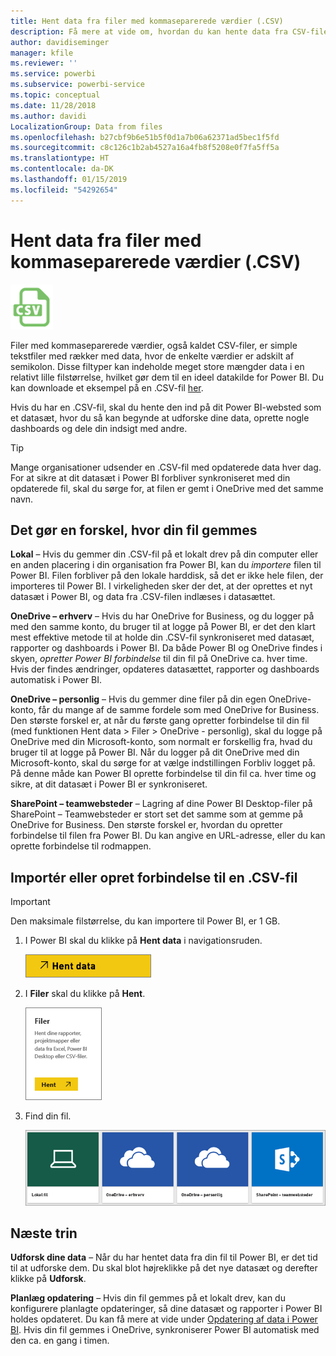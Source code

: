 ```yaml
---
title: Hent data fra filer med kommaseparerede værdier (.CSV)
description: Få mere at vide om, hvordan du kan hente data fra CSV-filer til Power BI
author: davidiseminger
manager: kfile
ms.reviewer: ''
ms.service: powerbi
ms.subservice: powerbi-service
ms.topic: conceptual
ms.date: 11/28/2018
ms.author: davidi
LocalizationGroup: Data from files
ms.openlocfilehash: b27cbf9b6e51b5f0d1a7b06a62371ad5bec1f5fd
ms.sourcegitcommit: c8c126c1b2ab4527a16a4fb8f5208e0f7fa5ff5a
ms.translationtype: HT
ms.contentlocale: da-DK
ms.lasthandoff: 01/15/2019
ms.locfileid: "54292654"
---
```

# <a name="get-data-from-comma-separated-value-csv-files"></a>Hent data fra filer med kommaseparerede værdier (.CSV)
![](media/service-comma-separated-value-files/csv_icon.png)

Filer med kommaseparerede værdier, også kaldet CSV-filer, er simple tekstfiler med rækker med data, hvor de enkelte værdier er adskilt af semikolon. Disse filtyper kan indeholde meget store mængder data i en relativt lille filstørrelse, hvilket gør dem til en ideel datakilde for Power BI. Du kan downloade et eksempel på en .CSV-fil [her](http://go.microsoft.com/fwlink/?LinkID=619356).

Hvis du har en .CSV-fil, skal du hente den ind på dit Power BI-websted som et datasæt, hvor du så kan begynde at udforske dine data, oprette nogle dashboards og dele din indsigt med andre.

>[!TIP]
>Mange organisationer udsender en .CSV-fil med opdaterede data hver dag. For at sikre at dit datasæt i Power BI forbliver synkroniseret med din opdaterede fil, skal du sørge for, at filen er gemt i OneDrive med det samme navn.

## <a name="where-your-file-is-saved-makes-a-difference"></a>Det gør en forskel, hvor din fil gemmes
**Lokal** – Hvis du gemmer din .CSV-fil på et lokalt drev på din computer eller en anden placering i din organisation fra Power BI, kan du *importere* filen til Power BI. Filen forbliver på den lokale harddisk, så det er ikke hele filen, der importeres til Power BI. I virkeligheden sker der det, at der oprettes et nyt datasæt i Power BI, og data fra .CSV-filen indlæses i datasættet.

**OneDrive – erhverv** – Hvis du har OneDrive for Business, og du logger på med den samme konto, du bruger til at logge på Power BI, er det den klart mest effektive metode til at holde din .CSV-fil synkroniseret med datasæt, rapporter og dashboards i Power BI. Da både Power BI og OneDrive findes i skyen, *opretter Power BI forbindelse* til din fil på OneDrive ca. hver time. Hvis der findes ændringer, opdateres datasættet, rapporter og dashboards automatisk i Power BI.

**OneDrive – personlig** – Hvis du gemmer dine filer på din egen OneDrive-konto, får du mange af de samme fordele som med OneDrive for Business. Den største forskel er, at når du første gang opretter forbindelse til din fil (med funktionen Hent data > Filer > OneDrive - personlig), skal du logge på OneDrive med din Microsoft-konto, som normalt er forskellig fra, hvad du bruger til at logge på Power BI. Når du logger på dit OneDrive med din Microsoft-konto, skal du sørge for at vælge indstillingen Forbliv logget på. På denne måde kan Power BI oprette forbindelse til din fil ca. hver time og sikre, at dit datasæt i Power BI er synkroniseret.

**SharePoint – teamwebsteder** – Lagring af dine Power BI Desktop-filer på SharePoint – Teamwebsteder er stort set det samme som at gemme på OneDrive for Business. Den største forskel er, hvordan du opretter forbindelse til filen fra Power BI. Du kan angive en URL-adresse, eller du kan oprette forbindelse til rodmappen.

## <a name="import-or-connect-to-a-csv-file"></a>Importér eller opret forbindelse til en .CSV-fil
>[!IMPORTANT]
>Den maksimale filstørrelse, du kan importere til Power BI, er 1 GB.

1. I Power BI skal du klikke på **Hent data** i navigationsruden.
   
   ![](media/service-comma-separated-value-files/csv_get_data_button.png)
2. I **Filer** skal du klikke på **Hent**.
   
   ![](media/service-comma-separated-value-files/csv_files_get.png)
3. Find din fil.
   
   ![](media/service-comma-separated-value-files/csv_find_your_file.png)

## <a name="next-steps"></a>Næste trin
**Udforsk dine data** – Når du har hentet data fra din fil til Power BI, er det tid til at udforske dem. Du skal blot højreklikke på det nye datasæt og derefter klikke på **Udforsk**.

**Planlæg opdatering** – Hvis din fil gemmes på et lokalt drev, kan du konfigurere planlagte opdateringer, så dine datasæt og rapporter i Power BI holdes opdateret. Du kan få mere at vide under [Opdatering af data i Power BI](refresh-data.md). Hvis din fil gemmes i OneDrive, synkroniserer Power BI automatisk med den ca. en gang i timen.

